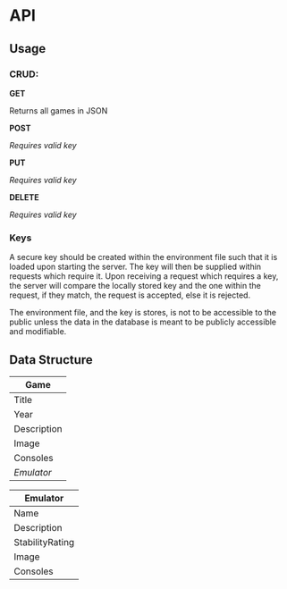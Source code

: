 # API

## Usage

### CRUD:

**GET**

Returns all games in JSON

**POST**

*Requires valid key*

**PUT**

*Requires valid key*

**DELETE**

*Requires valid key*

### Keys

A secure key should be created within the environment file such that it is loaded upon starting the server. The key will then be supplied within requests which require it. Upon receiving a request which requires a key, the server will compare the locally stored key and the one within the request, if they match, the request is accepted, else it is rejected.

The environment file, and the key is stores, is not to be accessible to the public unless the data in the database is meant to be publicly accessible and modifiable.


## Data Structure

| **Game**  |
|-------------- |
| Title    | 
| Year   | 
| Description   | 
| Image   | 
| Consoles   | 
| *Emulator*   | 

| **Emulator**  |
|-------------- |
| Name    | 
| Description   | 
| StabilityRating   | 
| Image   | 
| Consoles   | 
